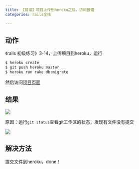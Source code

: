```yaml
---
title: 【错误】项目上传到heroku之后，访问报错
categories: rails全栈

---
```


## 动作

《rails 初级练习》3-14，上传项目到heroku，运行

```bash
$ heroku create
$ git push heroku master
$ heroku run rake db:migrate
```

然后访问[项目页面](https://protected-coast-71491.herokuapp.com/)

## 结果

![](http://oggx6lf7f.bkt.clouddn.com/f46bz.jpg)

原因：运行`git status`查看git工作区的状态，发现有文件没有提交

![](http://oggx6lf7f.bkt.clouddn.com/bjkoi.jpg)

## 解决方法

提交文件到heroku，done！

